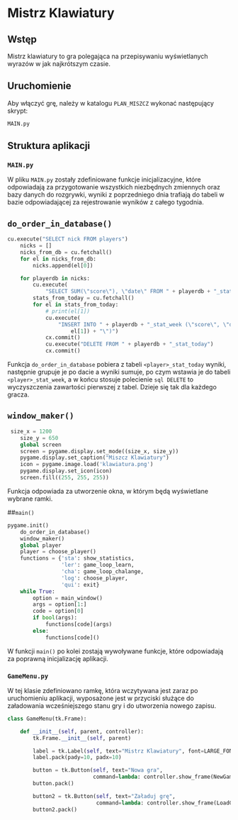 # Mistrz Klawiatury

## Wstęp

Mistrz klawiatury to gra polegająca na przepisywaniu wyświetlanych wyrazów w jak najkrótszym czasie.

## Uruchomienie

Aby włączyć grę, należy w katalogu ```PLAN_MISZCZ``` wykonać następujący skrypt:

```bash
MAIN.py
```

## Struktura aplikacji

### ```MAIN.py```

W pliku ```MAIN.py``` zostały zdefiniowane funkcje inicjalizacyjne, które odpowiadają za przygotowanie wszystkich niezbędnych zmiennych oraz bazy danych do rozgrywki, wyniki z poprzedniego dnia trafiają do tabeli w bazie odpowiadającej za rejestrowanie wyników z całego tygodnia.

## ```do_order_in_database()```

```python
cu.execute("SELECT nick FROM players")
    nicks = []
    nicks_from_db = cu.fetchall()
    for el in nicks_from_db:
        nicks.append(el[0])

    for playerdb in nicks:
        cu.execute(
            "SELECT SUM(\"score\"), \"date\" FROM " + playerdb + "_stat_today GROUP BY \"date\"")
        stats_from_today = cu.fetchall()
        for el in stats_from_today:
            # print(el[1])
            cu.execute(
                "INSERT INTO " + playerdb + "_stat_week (\"score\", \"date\") VALUES (" + str(el[0]) + ", \"" + str(
                    el[1]) + "\")")
            cx.commit()
            cu.execute("DELETE FROM " + playerdb + "_stat_today")
            cx.commit()
```
Funkcja ```do_order_in_database``` pobiera z tabeli ```<player>_stat_today``` wyniki, następnie grupuje je po dacie a wyniki sumuje, po czym wstawia je do tabeli ```<player>_stat_week```, a w końcu stosuje polecienie ```sql DELETE``` to wyczyszczenia zawartości pierwszej z tabel. Dzieje się tak dla każdego gracza.

## ```window_maker()```

```python
 size_x = 1200
    size_y = 650
    global screen
    screen = pygame.display.set_mode((size_x, size_y))
    pygame.display.set_caption("Miszcz Klawiatury")
    icon = pygame.image.load('klawiatura.png')
    pygame.display.set_icon(icon)
    screen.fill((255, 255, 255))
```
Funkcja odpowiada za utworzenie okna, w którym będą wyświetlane wybrane ramki.

##```main()```

```python
pygame.init()
    do_order_in_database()
    window_maker()
    global player
    player = choose_player()
    functions = {'sta': show_statistics,
                 'ler': game_loop_learn,
                 'cha': game_loop_chalange,
                 'log': choose_player,
                 'qui': exit}
    while True:
        option = main_window()
        args = option[1:]
        code = option[0]
        if bool(args):
            functions[code](args)
        else:
            functions[code]()
```

W funkcji ```main()``` po kolei zostają wywoływane funkcje, które odpowiadają za poprawną inicjalizację aplikacji.

### ```GameMenu.py```

W tej klasie zdefiniowano ramkę, która wczytywana jest zaraz po uruchomieniu aplikacji, wyposażone jest w przyciski służące do załadowania wcześniejszego stanu gry i do utworzenia nowego zapisu.

```python
class GameMenu(tk.Frame):

    def __init__(self, parent, controller):
        tk.Frame.__init__(self, parent)

        label = tk.Label(self, text="Mistrz Klawiatury", font=LARGE_FONT)
        label.pack(pady=10, padx=10)

        button = tk.Button(self, text="Nowa gra",
                           command=lambda: controller.show_frame(NewGame)) # Przyciśnięcie spowoduje podniesienie ramki z kontrolkami
        button.pack()                                                      # do tworzenia nowego zapisu.

        button2 = tk.Button(self, text="Załaduj grę",
                            command=lambda: controller.show_frame(LoadGame))
        button2.pack()
```
